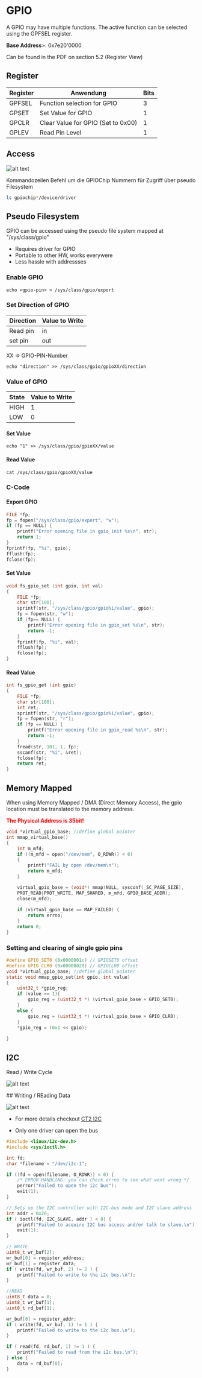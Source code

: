 # GPIO

A GPIO may have multiple functions. The active function can be selected using the GPFSEL register.

**Base Address**>: 0x7e20'0000

Can be found in the PDF on section 5.2 (Register View)

## Register

| Register | Anwendung | Bits |
|----------|-----------|------|
| GPFSEL | Function selection for GPIO | 3 |
| GPSET | Set Value for GPIO | 1 |
| GPCLR | Clear Value for GPIO (Set to 0x00) | 1 |
| GPLEV | Read Pin Level | 1 |


## Access

![alt text](media/image.png)


Kommandozeilen Befehl um die GPIOChip Nummern für Zugriff über pseudo Filesystem 

```bash
ls gpiochip*/device/driver
```


## Pseudo Filesystem

GPIO can be accessed using the pseudo file system mapped at "/sys/class/gpio"

- Requires driver for GPIO
- Portable to other HW, works everywere
- Less hassle with addressses

### Enable GPIO

```shell
echo <gpio-pin> > /sys/class/gpio/export
```

### Set Direction of GPIO

| Direction | Value to Write |
|-----------|----------------|
| Read pin | in |
| set pin | out |

XX => GPIO-PIN-Number

```shell
echo "direction" >> /sys/class/gpio/gpioXX/direction
```

### Value of GPIO

| State | Value to Write |
|-----------|----------------|
| HIGH | 1 |
| LOW | 0 |

#### Set Value

```shell
echo "1" >> /sys/class/gpio/gpioXX/value
```


#### Read Value

```shell
cat /sys/class/gpio/gpioXX/value
```


### C-Code

#### Export GPIO 
```c
FILE *fp;
fp = fopen("/sys/class/gpio/export", "w");
if (fp == NULL) {
	printf("Error opening file in gpio_init %s\n", str);
	return 1;
}
fprintf(fp, "%i", gpio);
fflush(fp);
fclose(fp);
```

#### Set Value

```c
void fs_gpio_set (int gpio, int val)
{
	FILE *fp;
	char str[100];
	sprintf(str, "/sys/class/gpio/gpio%i/value", gpio);
	fp = fopen(str, "w");
	if (fp== NULL) {
		printf("Error opening file in gpio_set %s\n", str);
		return -1;
	}
	fprintf(fp, "%i", val);
	fflush(fp);
	fclose(fp);
}
```


#### Read Value

```c
int fs_gpio_get (int gpio)
{
	FILE *fp;
	char str[100];
	int ret;
	sprintf(str, "/sys/class/gpio/gpio%i/value", gpio);
	fp = fopen(str, "r");
	if (fp == NULL) {
		printf("Error opening file in gpio_read %s\n", str);
		return -1;
	}
	fread(str, 101, 1, fp);
	sscanf(str, "%i", &ret);
	fclose(fp);
	return ret;
}
```


## Memory Mapped

When using Memory Mapped / DMA (Direct Memory Access), the gpio location must be translated to the memory address. 

<span style="color: red; font-weight: bold;">The Physical Address is 35bit!</span>

```c
void *virtual_gpio_base; //define global pointer
int mmap_virtual_base()
{
	int m_mfd;
	if ((m_mfd = open("/dev/mem", O_RDWR)) < 0)
	{
		printf("FAIL by open /dev/mem\n");
		return m_mfd;
	}

	virtual_gpio_base = (void*) mmap(NULL, sysconf(_SC_PAGE_SIZE),
	PROT_READ|PROT_WRITE, MAP_SHARED, m_mfd, GPIO_BASE_ADDR);
	close(m_mfd);
	
	if (virtual_gpio_base == MAP_FAILED) {
		return errno;
	}
	return 0;
}
```


### Setting and clearing of single gpio pins

```c
#define GPIO_SET0 (0x0000001c) // GPIOSET0 offset
#define GPIO_CLR0 (0x00000028) // GPIOCLR0 offset
void *virtual_gpio_base; //define global pointer
static void mmap_gpio_set(int gpio, int value)
{
	uint32_t *gpio_reg;
	if (value == 1){
		gpio_reg = (uint32_t *) (virtual_gpio_base + GPIO_SET0);
	}
	else {
		gpio_reg = (uint32_t *) (virtual_gpio_base + GPIO_CLR0);
	}
	*gpio_reg = (0x1 << gpio);
	
}
```

## I2C

Read / Write Cycle

![alt text](media/image-4.png)


## Writing / REading Data

![alt text](media/image-5.png)

- For more details checkout [CT2 I2C](https://janishuser.github.io/ZHAW-BSC-Informatik/FS24/CT2/UART_I2C.html?highlight=i2c#i2c)


- Only one driver can open the bus


```c
#include <linux/i2c-dev.h>
#include <sys/ioctl.h>

int fd;
char *filename = "/dev/i2c-1";

if ((fd = open(filename, O_RDWR)) < 0) {
	/* ERROR HANDLING: you can check errno to see what went wrong */
	perror("Failed to open the i2c bus");
	exit(1);
}

```

```c
// Sets up the I2C controller with I2C-bus mode and I2C slave address
int addr = 0x20;
if ( ioctl(fd, I2C_SLAVE, addr ) < 0) {
	printf("Failed to acquire I2C bus access and/or talk to slave.\n");
	exit(1);
}
```

```c
// WRITE
uint8_t wr_buf[2];
wr_buf[0] = register_address;
wr_buf[1] = register_data;
if ( write(fd, wr_buf, 2) != 2 ) {
	printf("Failed to write to the i2c bus.\n");
}
```


```c
//READ
uint8_t data = 0;
uint8_t wr_buf[1];
uint8_t rd_buf[1];

wr_buf[0] = register_addr;
if ( write(fd, wr_buf, 1) != 1 ) {
	printf("Failed to write to the i2c bus.\n");
}

if ( read(fd, rd_buf, 1) != 1 ) {
	printf("Failed to read from the i2c bus.\n");
} else {
	data = rd_buf[0];
}
```